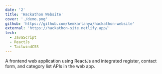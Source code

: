 ```yaml
---
date: '2'
title: 'Hackathon Website'
cover: './demo.png'
github: 'https://github.com/kemkartanya/hackathon-website'
external: 'https://hackathon-site.netlify.app/'
tech:
  - JavaScript
  - ReactJs
  - TailwindCSS
---
```


A frontend web application using ReactJs and integrated register, contact form, and category list APIs in the web app.
